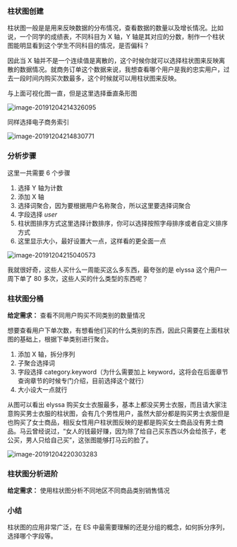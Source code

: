 ### 柱状图创建

柱状图一般是是用来反映数据的分布情况，查看数据的数量以及增长情况。比如说，一个同学的成绩表，不同科目为 X 轴，Y
轴是其对应的分数，制作一个柱状图能明显看到这个学生不同科目的情况，是否偏科？

因此当 X
轴并不是一个连续值是离散的，这个时候你就可以选择柱状图来反映离散的数据情况。就商务订单这个数据来说，我想查看哪个用户是我的忠实用户，过去一段时间内购买次数最多，这个时候就可以用柱状图来反映。

与上面可视化图一直，但是这里选择垂直条形图

![image-20191204214326095](https://images.gitbook.cn/2020-04-07-63001.png)

同样选择电子商务索引

![image-20191204214830771](https://images.gitbook.cn/2020-04-07-063001.png)

### 分析步骤

这里一共需要 6 个步骤

  1. 选择 Y 轴为计数
  2. 添加 X 轴
  3. 选择词聚合，因为要根据用户名称聚合，所以这里要选择词聚合
  4. 字段选择 _user_
  5. 柱状图排序方式这里选择计数排序，你可以选择按照字母排序或者自定义排序方式
  6. 这里显示大小，最好设置大一点，这样看的更全面一点

![image-20191204215040573](https://images.gitbook.cn/2020-04-07-063002.png)

我就很好奇，这些人买什么一周能买这么多东西，最夸张的是 elyssa 这个用户一周下单了 80 多次，这些人买的什么类型的东西呢？

### 柱状图分桶

**给定需求：** 查看不同用户购买不同类别的数量情况

想要查看用户下单次数，有想看他们买的什么类别的东西，因此只需要在上面柱状图的基础上，根据下单类别进行聚合。

  1. 添加 X 轴，拆分序列
  2. 子聚合选择词
  3. 字段选择 category.keyword（为什么需要加上 keyword，这将会在后面章节查询章节的时候专门介绍，目前选择这个就行）
  4. 大小设大一点就行

从图可以看出 elyssa
购买女士衣服最多，基本上都没买男士衣服，而且请大家注意购买男士衣服的柱状图，会有几个男性用户，虽然大部分都是购买男士衣服但是也购买了女士商品，相反女性用户柱状图反映的是都是购买女士商品没有男士商品。马云曾经说过，“女人的钱最好赚，因为除了给自己买东西以外会给孩子，老公买，男人只给自己买”，这张图能够打马云的脸了。

![image-20191204220303283](https://images.gitbook.cn/2020-04-07-063003.png)

### 柱状图分析进阶

**给定需求：** 使用柱状图分析不同地区不同商品类别销售情况

### 小结

柱状图的应用非常广泛，在 ES 中最需要理解的还是分组的概念，如何拆分序列，选择哪个字段等。

